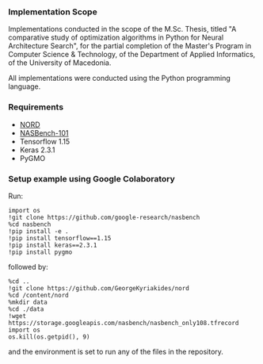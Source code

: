 ### Implementation Scope
Implementations conducted in the scope of the M.Sc. Thesis, titled "A comparative study of optimization algorithms in Python for Neural Architecture Search", for the partial completion of the Master's Program in Computer Science & Technology, of the Department of Applied Informatics, of the University of Macedonia.

All implementations were conducted using the Python programming language.

### Requirements

- [NORD](https://github.com/GeorgeKyriakides/nord)
- [NASBench-101](https://github.com/google-research/nasbench)
- Tensorflow 1.15
- Keras 2.3.1
- PyGMO


### Setup example using Google Colaboratory
Run:
```
import os
!git clone https://github.com/google-research/nasbench
%cd nasbench
!pip install -e .
!pip install tensorflow==1.15
!pip install keras==2.3.1
!pip install pygmo
```

followed by:
```
%cd ..
!git clone https://github.com/GeorgeKyriakides/nord
%cd /content/nord
%mkdir data
%cd ./data
!wget https://storage.googleapis.com/nasbench/nasbench_only108.tfrecord
import os
os.kill(os.getpid(), 9)
```

and the environment is set to run any of the files in the repository.
